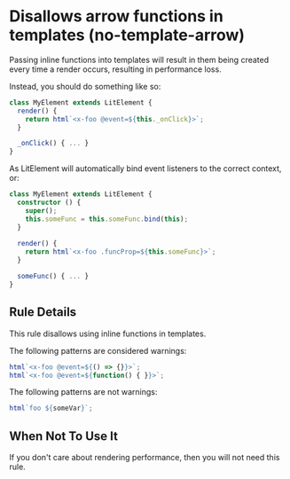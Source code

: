 # Disallows arrow functions in templates (no-template-arrow)

Passing inline functions into templates will result in them
being created every time a render occurs, resulting in performance
loss.

Instead, you should do something like so:

```ts
class MyElement extends LitElement {
  render() {
    return html`<x-foo @event=${this._onClick}>`;
  }

  _onClick() { ... }
}
```

As LitElement will automatically bind event listeners to the correct context, or:

```ts
class MyElement extends LitElement {
  constructor () {
    super();
    this.someFunc = this.someFunc.bind(this);
  }
  
  render() {
    return html`<x-foo .funcProp=${this.someFunc}>`;
  }

  someFunc() { ... }
}
```

## Rule Details

This rule disallows using inline functions in templates.

The following patterns are considered warnings:

```ts
html`<x-foo @event=${() => {}}>`;
html`<x-foo @event=${function() { }}>`;
```

The following patterns are not warnings:

```ts
html`foo ${someVar}`;
```

## When Not To Use It

If you don't care about rendering performance, then you will not need this rule.
